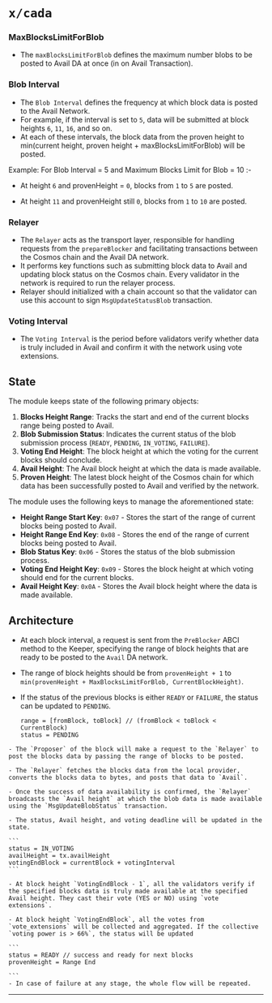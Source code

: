 
# `x/cada`



### MaxBlocksLimitForBlob

* The `maxBlocksLimitForBlob` defines the maximum number blobs to be posted to Avail DA at once (in on Avail Transaction).

### Blob Interval
* The `Blob Interval` defines the frequency at which block data is posted to the Avail Network. 
* For example, if the interval is set to `5`, data will be submitted at block heights `6`, `11`, `16`, and so on. 
* At each of these intervals, the block data from the proven height to min(current height, proven height + maxBlocksLimitForBlob) will be posted. 

Example:
For Blob Interval = 5 and Maximum Blocks Limit for Blob = 10 :-

- At height `6` and provenHeight = `0`, blocks from `1` to `5` are posted.

- At height `11` and provenHeight still `0`, blocks from `1` to `10` are posted.

### Relayer
* The `Relayer` acts as the transport layer, responsible for handling requests from the `prepareBlocker` and facilitating transactions between the Cosmos chain and the Avail DA network. 
* It performs key functions such as submitting block data to Avail and updating block status on the Cosmos chain. Every validator in the network is required to run the relayer process.
* Relayer should initialized with a chain account so that the validator can use this account to sign `MsgUpdateStatusBlob` transaction.

### Voting Interval
* The `Voting Interval` is the period before validators verify whether data is truly included in Avail and confirm it with the network using vote extensions.


## State

The module keeps state of the following primary objects:

1. **Blocks Height Range**: Tracks the start and end of the current blocks range being posted to Avail.
2. **Blob Submission Status**: Indicates the current status of the blob submission process (`READY`, `PENDING`, `IN_VOTING`, `FAILURE`).
3. **Voting End Height**: The block height at which the voting for the current blocks should conclude.
4. **Avail Height**: The Avail block height at which the data is made available.
5. **Proven Height**: The latest block height of the Cosmos chain for which data has been successfully posted to Avail and verified by the network.

The module uses the following keys to manage the aforementioned state:

* **Height Range Start Key**: `0x07` - Stores the start of the range of current blocks being posted to Avail.
* **Height Range End Key**: `0x08` - Stores the end of the range of current blocks being posted to Avail.
* **Blob Status Key**: `0x06` - Stores the status of the blob submission process.
* **Voting End Height Key**: `0x09` - Stores the block height at which voting should end for the current blocks.
* **Avail Height Key**: `0x0A` - Stores the Avail block height where the data is made available.



## Architecture


   - At each block interval, a request is sent from the `PreBlocker` ABCI method to the Keeper, specifying the range of block heights that are ready to be posted to the `Avail` DA network.
   - The range of block heights should be from `provenHeight + 1` to `min(provenHeight + MaxBlocksLimitForBlob, CurrentBlockHeight)`.

   - If the status of the previous blocks is either `READY` or `FAILURE`, the status can be updated to `PENDING`.
     
     ``` 
     range = [fromBlock, toBlock] // (fromBlock < toBlock < CurrentBlock)
     status = PENDING
     ```

    - The `Proposer` of the block will make a request to the `Relayer` to post the blocks data by passing the range of blocks to be posted.

    - The `Relayer` fetches the blocks data from the local provider, converts the blocks data to bytes, and posts that data to `Avail`.

    - Once the success of data availability is confirmed, the `Relayer` broadcasts the `Avail height` at which the blob data is made available using the `MsgUpdateBlobStatus` transaction.

    - The status, Avail height, and voting deadline will be updated in the state.

    ```
    status = IN_VOTING
    availHeight = tx.availHeight
    votingEndBlock = currentBlock + votingInterval
    ```

    - At block height `VotingEndBlock - 1`, all the validators verify if the specified blocks data is truly made available at the specified Avail height. They cast their vote (YES or NO) using `vote extensions`.

    - At block height `VotingEndBlock`, all the votes from `vote_extensions` will be collected and aggregated. If the collective `voting power is > 66%`, the status will be updated

    ```
    status = READY // success and ready for next blocks
    provenHeight = Range End

    ```
    - In case of failure at any stage, the whole flow will be repeated.


---
